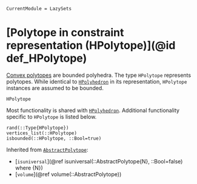 ```@meta
CurrentModule = LazySets
```

# [Polytope in constraint representation (HPolytope)](@id def_HPolytope)

[Convex polytopes](https://en.wikipedia.org/wiki/Polytope) are bounded polyhedra.
The type `HPolytope` represents polytopes.
While identical to [`HPolyhedron`](@ref) in its representation, `HPolytope`
instances are assumed to be bounded.

```@docs
HPolytope
```

Most functionality is shared with [`HPolyhedron`](@ref).
Additional functionality specific to `HPolytope` is listed below.

```@docs
rand(::Type{HPolytope})
vertices_list(::HPolytope)
isbounded(::HPolytope, ::Bool=true)
```

Inherited from [`AbstractPolytope`](@ref):
* [`isuniversal`](@ref isuniversal(::AbstractPolytope{N}, ::Bool=false) where {N})
* [`volume`](@ref volume(::AbstractPolytope))
